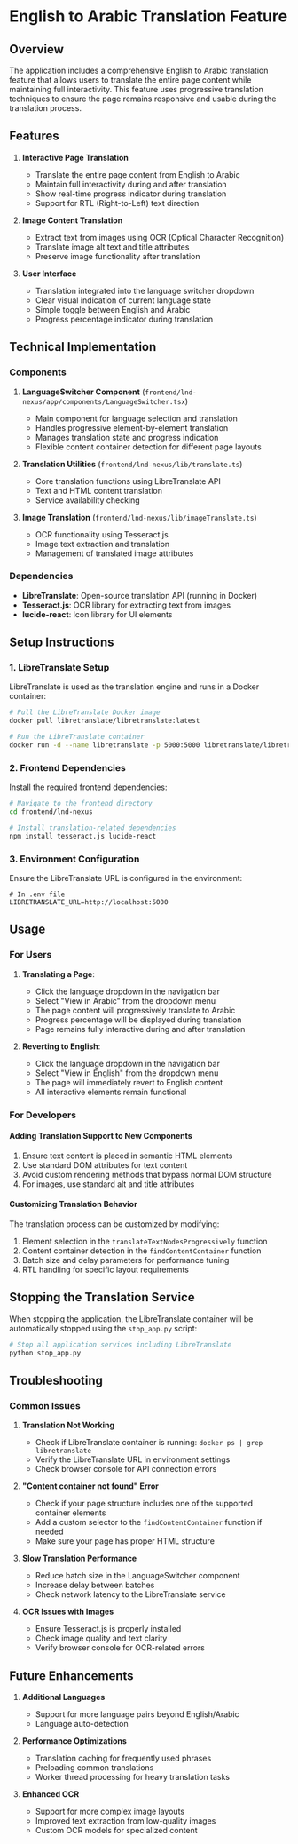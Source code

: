 # English to Arabic Translation Feature

## Overview

The application includes a comprehensive English to Arabic translation feature that allows users to translate the entire page content while maintaining full interactivity. This feature uses progressive translation techniques to ensure the page remains responsive and usable during the translation process.

## Features

1. **Interactive Page Translation**
   - Translate the entire page content from English to Arabic
   - Maintain full interactivity during and after translation
   - Show real-time progress indicator during translation
   - Support for RTL (Right-to-Left) text direction

2. **Image Content Translation**
   - Extract text from images using OCR (Optical Character Recognition)
   - Translate image alt text and title attributes
   - Preserve image functionality after translation

3. **User Interface**
   - Translation integrated into the language switcher dropdown
   - Clear visual indication of current language state
   - Simple toggle between English and Arabic
   - Progress percentage indicator during translation

## Technical Implementation

### Components

1. **LanguageSwitcher Component** (`frontend/lnd-nexus/app/components/LanguageSwitcher.tsx`)
   - Main component for language selection and translation
   - Handles progressive element-by-element translation
   - Manages translation state and progress indication
   - Flexible content container detection for different page layouts

2. **Translation Utilities** (`frontend/lnd-nexus/lib/translate.ts`)
   - Core translation functions using LibreTranslate API
   - Text and HTML content translation
   - Service availability checking

3. **Image Translation** (`frontend/lnd-nexus/lib/imageTranslate.ts`)
   - OCR functionality using Tesseract.js
   - Image text extraction and translation
   - Management of translated image attributes

### Dependencies

- **LibreTranslate**: Open-source translation API (running in Docker)
- **Tesseract.js**: OCR library for extracting text from images
- **lucide-react**: Icon library for UI elements

## Setup Instructions

### 1. LibreTranslate Setup

LibreTranslate is used as the translation engine and runs in a Docker container:

```bash
# Pull the LibreTranslate Docker image
docker pull libretranslate/libretranslate:latest

# Run the LibreTranslate container
docker run -d --name libretranslate -p 5000:5000 libretranslate/libretranslate
```

### 2. Frontend Dependencies

Install the required frontend dependencies:

```bash
# Navigate to the frontend directory
cd frontend/lnd-nexus

# Install translation-related dependencies
npm install tesseract.js lucide-react
```

### 3. Environment Configuration

Ensure the LibreTranslate URL is configured in the environment:

```
# In .env file
LIBRETRANSLATE_URL=http://localhost:5000
```

## Usage

### For Users

1. **Translating a Page**:
   - Click the language dropdown in the navigation bar
   - Select "View in Arabic" from the dropdown menu
   - The page content will progressively translate to Arabic
   - Progress percentage will be displayed during translation
   - Page remains fully interactive during and after translation

2. **Reverting to English**:
   - Click the language dropdown in the navigation bar
   - Select "View in English" from the dropdown menu
   - The page will immediately revert to English content
   - All interactive elements remain functional

### For Developers

#### Adding Translation Support to New Components

1. Ensure text content is placed in semantic HTML elements
2. Use standard DOM attributes for text content
3. Avoid custom rendering methods that bypass normal DOM structure
4. For images, use standard alt and title attributes

#### Customizing Translation Behavior

The translation process can be customized by modifying:

1. Element selection in the `translateTextNodesProgressively` function
2. Content container detection in the `findContentContainer` function
3. Batch size and delay parameters for performance tuning
4. RTL handling for specific layout requirements

## Stopping the Translation Service

When stopping the application, the LibreTranslate container will be automatically stopped using the `stop_app.py` script:

```bash
# Stop all application services including LibreTranslate
python stop_app.py
```

## Troubleshooting

### Common Issues

1. **Translation Not Working**
   - Check if LibreTranslate container is running: `docker ps | grep libretranslate`
   - Verify the LibreTranslate URL in environment settings
   - Check browser console for API connection errors

2. **"Content container not found" Error**
   - Check if your page structure includes one of the supported container elements
   - Add a custom selector to the `findContentContainer` function if needed
   - Make sure your page has proper HTML structure

3. **Slow Translation Performance**
   - Reduce batch size in the LanguageSwitcher component
   - Increase delay between batches
   - Check network latency to the LibreTranslate service

4. **OCR Issues with Images**
   - Ensure Tesseract.js is properly installed
   - Check image quality and text clarity
   - Verify browser console for OCR-related errors

## Future Enhancements

1. **Additional Languages**
   - Support for more language pairs beyond English/Arabic
   - Language auto-detection

2. **Performance Optimizations**
   - Translation caching for frequently used phrases
   - Preloading common translations
   - Worker thread processing for heavy translation tasks

3. **Enhanced OCR**
   - Support for more complex image layouts
   - Improved text extraction from low-quality images
   - Custom OCR models for specialized content 